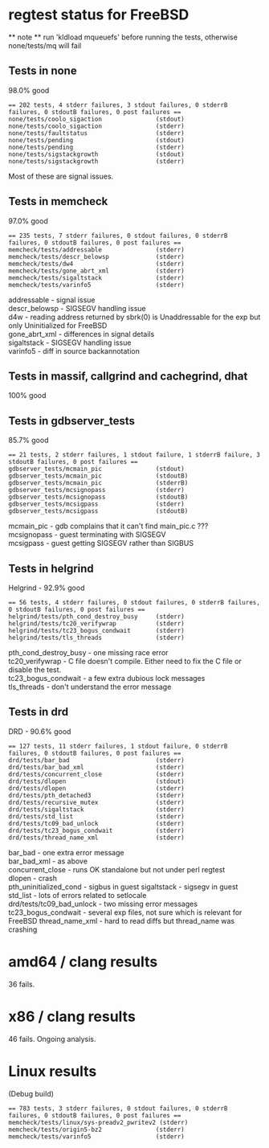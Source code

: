 # regtest status for FreeBSD

** note ** run 'kldload mqueuefs' before running the tests, otherwise none/tests/mq will fail

## Tests in none

98.0% good

```
== 202 tests, 4 stderr failures, 3 stdout failures, 0 stderrB failures, 0 stdoutB failures, 0 post failures ==
none/tests/coolo_sigaction               (stdout)
none/tests/coolo_sigaction               (stderr)
none/tests/faultstatus                   (stderr)
none/tests/pending                       (stdout)
none/tests/pending                       (stderr)
none/tests/sigstackgrowth                (stdout)
none/tests/sigstackgrowth                (stderr)
```

Most of these are signal issues.  

## Tests in memcheck

97.0% good

```
== 235 tests, 7 stderr failures, 0 stdout failures, 0 stderrB failures, 0 stdoutB failures, 0 post failures ==
memcheck/tests/addressable               (stderr)
memcheck/tests/descr_belowsp             (stderr)
memcheck/tests/dw4                       (stderr)
memcheck/tests/gone_abrt_xml             (stderr)
memcheck/tests/sigaltstack               (stderr)
memcheck/tests/varinfo5                  (stderr)
```

addressable - signal issue  
descr_belowsp - SIGSEGV handling issue  
d4w - reading address returned by sbrk(0) is Unaddressable for the exp but only Uninitialized for FreeBSD  
gone_abrt_xml - differences in signal details  
sigaltstack - SIGSEGV handling issue  
varinfo5 - diff in source backannotation  

## Tests in massif, callgrind and cachegrind, dhat

100% good

## Tests in gdbserver_tests

85.7% good

```
== 21 tests, 2 stderr failures, 1 stdout failure, 1 stderrB failure, 3 stdoutB failures, 0 post failures ==
gdbserver_tests/mcmain_pic               (stdout)
gdbserver_tests/mcmain_pic               (stdoutB)
gdbserver_tests/mcmain_pic               (stderrB)
gdbserver_tests/mcsignopass              (stderr)
gdbserver_tests/mcsignopass              (stdoutB)
gdbserver_tests/mcsigpass                (stderr)
gdbserver_tests/mcsigpass                (stdoutB)
```

mcmain_pic - gdb complains that it can't find main_pic.c ???  
mcsignopass - guest terminating with SIGSEGV  
mcsigpass - guest getting SIGSEGV rather than SIGBUS  

## Tests in helgrind

Helgrind - 92.9% good
```
== 56 tests, 4 stderr failures, 0 stdout failures, 0 stderrB failures, 0 stdoutB failures, 0 post failures ==
helgrind/tests/pth_cond_destroy_busy     (stderr)
helgrind/tests/tc20_verifywrap           (stderr)
helgrind/tests/tc23_bogus_condwait       (stderr)
helgrind/tests/tls_threads               (stderr)
```
pth_cond_destroy_busy - one missing race error  
tc20_verifywrap - C file doesn't compile. Either need to fix the C file or disable the test.  
tc23_bogus_condwait - a few extra dubious lock messages  
tls_threads - don't understand the error message  

## Tests in drd

DRD - 90.6% good


```
== 127 tests, 11 stderr failures, 1 stdout failure, 0 stderrB failures, 0 stdoutB failures, 0 post failures ==
drd/tests/bar_bad                        (stderr)
drd/tests/bar_bad_xml                    (stderr)
drd/tests/concurrent_close               (stderr)
drd/tests/dlopen                         (stdout)
drd/tests/dlopen                         (stderr)
drd/tests/pth_detached3                  (stderr)
drd/tests/recursive_mutex                (stderr)
drd/tests/sigaltstack                    (stderr)
drd/tests/std_list                       (stderr)
drd/tests/tc09_bad_unlock                (stderr)
drd/tests/tc23_bogus_condwait            (stderr)
drd/tests/thread_name_xml                (stderr)
```

bar_bad - one extra error message  
bar_bad_xml - as above  
concurrent_close - runs OK standalone but not under perl regtest  
dlopen - crash  
pth_uninitialized_cond - sigbus in guest
sigaltstack - sigsegv in guest  
std_list - lots of errors related to setlocale  
drd/tests/tc09_bad_unlock - two missing error messages  
tc23_bogus_condwait - several exp files, not sure which is relevant for FreeBSD 
thread_name_xml - hard to read diffs but thread_name was crashing  

# amd64 / clang results

36 fails.

# x86 / clang results

46 fails. Ongoing analysis.

# Linux results

(Debug build)

```
== 783 tests, 3 stderr failures, 0 stdout failures, 0 stderrB failures, 0 stdoutB failures, 0 post failures ==
memcheck/tests/linux/sys-preadv2_pwritev2 (stderr)
memcheck/tests/origin5-bz2               (stderr)
memcheck/tests/varinfo5                  (stderr)
```
